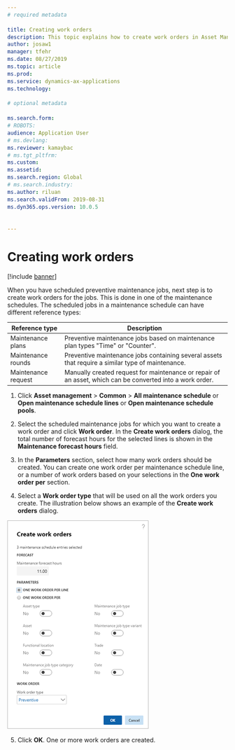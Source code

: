 ```yaml
---
# required metadata

title: Creating work orders
description: This topic explains how to create work orders in Asset Management.
author: josaw1
manager: tfehr
ms.date: 08/27/2019
ms.topic: article
ms.prod: 
ms.service: dynamics-ax-applications
ms.technology: 

# optional metadata

ms.search.form: 
# ROBOTS: 
audience: Application User
# ms.devlang: 
ms.reviewer: kamaybac
# ms.tgt_pltfrm: 
ms.custom: 
ms.assetid: 
ms.search.region: Global
# ms.search.industry: 
ms.author: riluan
ms.search.validFrom: 2019-08-31
ms.dyn365.ops.version: 10.0.5


---
```


# Creating work orders

[!include [banner](../../includes/banner.md)]

 

When you have scheduled preventive maintenance jobs, next step is to create work orders for the jobs. This is done in one of the maintenance schedules. The scheduled jobs in a maintenance schedule can have different reference types:

| Reference type | Description                    |
|-----------------------|------------------------------------------------------------------------------------------------------------|
| Maintenance plans     | Preventive maintenance jobs based on maintenance plan types "Time" or "Counter".                       |
| Maintenance rounds    | Preventive maintenance jobs containing several assets that require a similar type of maintenance.           |
| Maintenance request   | Manually created request for maintenance or repair of an asset, which can be converted into a work order. |


1. Click **Asset management** > **Common** > **All maintenance schedule** or **Open maintenance schedule lines** or **Open maintenance schedule pools**.

2. Select the scheduled maintenance jobs for which you want to create a work order and click **Work order**. In the **Create work orders** dialog, the total number of forecast hours for the selected lines is shown in the **Maintenance forecast hours** field.

3. In the **Parameters** section, select how many work orders should be created. You can create one work order per maintenance schedule line, or a number of work orders based on your selections in the **One work order per** section.

4. Select a **Work order type** that will be used on all the work orders you create. The illustration below shows an example of the **Create work orders** dialog.

![Figure 1](media/18-preventive-maintenance.png)

5. Click **OK**. One or more work orders are created.

